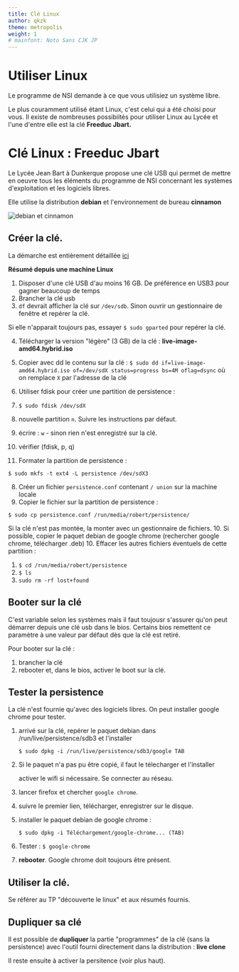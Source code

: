 ```yaml
---
title: Clé Linux
author: qkzk
theme: metropolis
weight: 1
# mainfont: Noto Sans CJK JP
---
```


# Utiliser Linux

Le programme de NSI demande à ce que vous utilisiez un système libre.

Le plus couramment utilisé étant Linux, c'est celui qui a été choisi pour vous.
Il existe de nombreuses possibiités pour utiliser Linux au Lycée et l'une
d'entre elle est la clé **Freeduc Jbart.**

# Clé Linux : Freeduc Jbart

Le Lycée Jean Bart à Dunkerque propose une clé USB qui permet de mettre en
oeuvre tous les éléments du programme de NSI concernant les systèmes
d'exploitation et les logiciels libres.

Elle utilise la distribution **debian** et l'environnement de bureau **cinnamon**

![debian et cinnamon](https://philippe.scoffoni.net/wp-content/uploads/2015/04/S%C3%A9lection_0123.png)

## Créer la clé.

La démarche est entièrement détaillée [ici](https://usb.freeduc.org/freeduc-usb/freeduc-jbart/index.fr.html)

**Résumé depuis une machine Linux**

1. Disposer d'une clé USB d'au moins 16 GB. De préférence en USB3 pour gagner beaucoup de temps
2. Brancher la clé usb
3. `df` devrait afficher la clé sur `/dev/sdb`. Sinon ouvrir un gestionnaire de fenêtre et repérer la clé.

  Si elle n'apparait toujours pas, essayer `$ sudo gparted` pour repérer la clé.

4. Télécharger la version "légère" (3 GB) de la clé : **live-image-amd64.hybrid.iso**
5. Copier avec dd le contenu sur la clé : `$ sudo dd if=live-image-amd64.hybrid.iso of=/dev/sdX status=progress bs=4M oflag=dsync`
    où on remplace `X` par l'adresse de la clé

6. Utiliser fdisk pour créer une partition de persistence :

  1. `$ sudo fdisk /dev/sdX`
  2. nouvelle partition `n`. Suivre les instructions par défaut.
  3. écrire : `w` - sinon rien n'est enregistré sur la clé.
  4. vérifier (fdisk, p, q)

7. Formater la partition de persistence :

  `$ sudo mkfs -t ext4 -L persistence /dev/sdX3`

8. Créer un fichier `persistence.conf` contenant `/ union` sur la machine locale
9. Copier le fichier sur la partition de persistence :

  `$ sudo cp persistence.conf /run/media/robert/persistence/`

  Si la clé n'est pas montée, la monter avec un gestionnaire de fichiers.
10. Si possible, copier le paquet debian de google chrome (rechercher google chrome, télécharger .deb)
10. Effacer les autres fichiers éventuels de cette partition :

  1. `$ cd /run/media/robert/persistence`
  2. `$ ls`
  3. `sudo rm -rf lost+found`

## Booter sur la clé

C'est variable selon les systèmes mais il faut toujousr s'assurer qu'on peut
démarrer depuis une clé usb dans le bios. Certains bios remettent ce paramètre
à une valeur par défaut dès que la clé est retiré.

Pour booter sur la clé :

1. brancher la clé
2. rebooter et, dans le bios, activer le boot sur la clé.

## Tester la persistence

La clé n'est fournie qu'avec des logiciels libres. On peut installer google chrome pour tester.

1. arrivé sur la clé, repérer le paquet debian dans /run/live/persistence/sdb3 et l'installer

    `$ sudo dpkg -i /run/live/persistence/sdb3/google TAB`

2. Si le paquet n'a pas pu être copié, il faut le télecharger et l'installer

    activer le wifi si nécessaire. Se connecter au réseau.
3. lancer firefox et chercher `google chrome`.
4. suivre le premier lien, télécharger, enregistrer sur le disque.
5. installer le paquet debian de google chrome :

    `$ sudo dpkg -i Téléchargement/google-chrome... (TAB)`
6. Tester : `$ google-chrome`
8. **rebooter**. Google chrome doit toujours être présent.

## Utiliser la clé.

Se référer au TP "découverte le linux" et aux résumés fournis.

## Dupliquer sa clé

Il est possible de **dupliquer** la partie "programmes" de la clé
(sans la persistence) avec l'outil fourni directement dans la distribution : **live clone**

Il reste ensuite à activer la persitence (voir plus haut).
